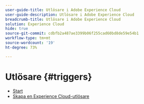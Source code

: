```yaml
---
user-guide-title: Utlösare i Adobe Experience Cloud
user-guide-description: Utlösare i Adobe Experience Cloud
breadcrumb-title: Utlösare i Adobe Experience Cloud
solution: Experience Cloud
hide: true
source-git-commit: cdbfb2a487ae3399b06f255cad60bd8de59e54b1
workflow-type: tm+mt
source-wordcount: '19'
ht-degree: 73%

---
```


# Utlösare {#triggers}

* [Start](home.md)
* [Skapa en Experience Cloud-utlösare](create.md)
